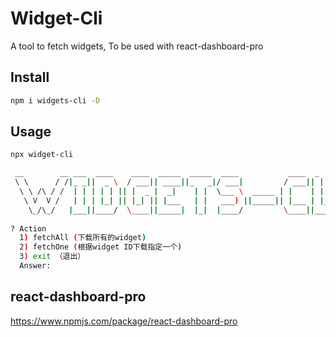 # Widget-Cli
A tool to fetch widgets, To be used with react-dashboard-pro

## Install
```bash
npm i widgets-cli -D
```
## Usage
```bash
npx widget-cli
```


```bash
 __        __ ___  ____    ____  _____  _____  ____           ____  _      ___ 
 \ \      / /|_ _||  _ \  / ___|| ____||_   _|/ ___|         / ___|| |    |_ _|
  \ \ /\ / /  | | | | | || |  _ |  _|    | |  \___ \  _____ | |    | |     | | 
   \ V  V /   | | | |_| || |_| || |___   | |   ___) ||_____|| |___ | |___  | | 
    \_/\_/   |___||____/  \____||_____|  |_|  |____/         \____||_____||___|
                                                                                
? Action 
  1) fetchAll (下载所有的widget)
  2) fetchOne (根据widget ID下载指定一个)
  3) exit （退出）
  Answer: 

```


## react-dashboard-pro
https://www.npmjs.com/package/react-dashboard-pro